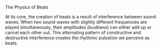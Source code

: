 The Physics of Beats


At its core, the creation of beats is a result of interference between sound waves. 
When two sound waves with slightly different frequencies are played simultaneously, their amplitudes (loudness) can either add up or cancel each other out. 
This alternating pattern of constructive and destructive interference creates the rhythmic pulsation we perceive as beats.
